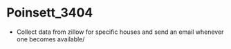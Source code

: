 # Poinsett_3404

 - Collect data from zillow for specific houses and send an email whenever one becomes available/
